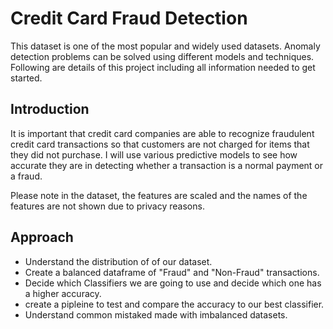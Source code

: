 # Credit Card Fraud Detection

This dataset is one of the most popular and widely used datasets. Anomaly detection problems can be solved using different models and techniques. Following are details of this project including all information needed to get started.

## Introduction

It is important that credit card companies are able to recognize fraudulent credit card transactions so that customers are not charged for items that they did not purchase. I will use various predictive models to see how accurate they are in detecting whether a transaction is a normal payment or a fraud.

Please note in the dataset, the features are scaled and the names of the features are not shown due to privacy reasons.

## Approach

* Understand the distribution of of our dataset.
* Create a balanced dataframe of "Fraud" and "Non-Fraud" transactions.
* Decide which Classifiers we are going to use and decide which one has a higher accuracy.
* create a pipleine to test and compare the accuracy to our best classifier.
* Understand common mistaked made with imbalanced datasets.
  